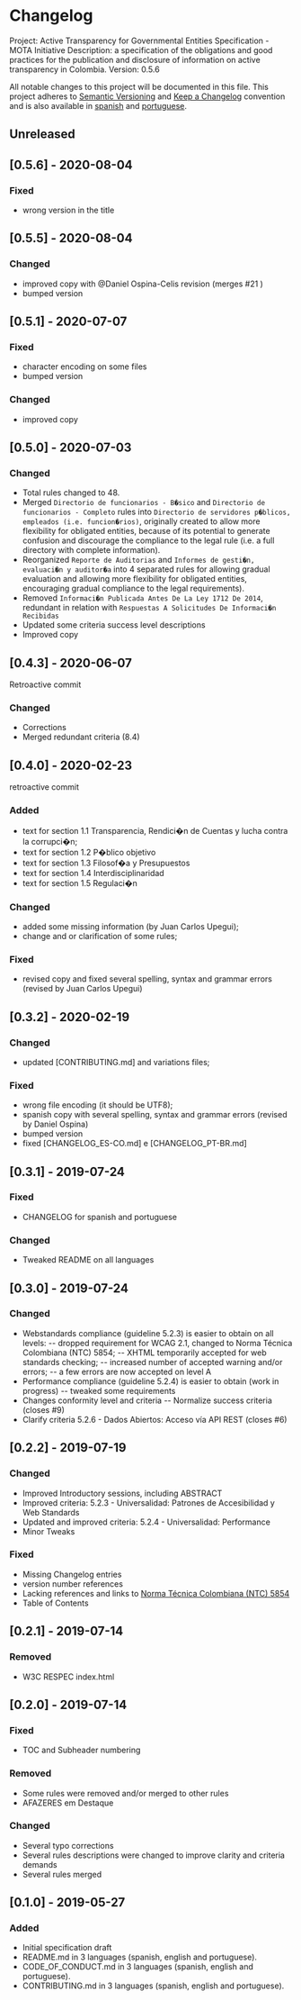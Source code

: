 # Changelog
Project: Active Transparency for Governmental Entities Specification - MOTA Initiative
Description: a specification of the obligations and good practices for the publication and disclosure of information on active transparency in Colombia.
Version: 0.5.6

All notable changes to this project will be documented in this file.
This project adheres to [Semantic Versioning](http://semver.org/) and [Keep a Changelog](https://keepachangelog.com/en/1.1.0/) convention and is also available in [spanish](CHANGELOG_ES-CO.md) and [portuguese](CHANGELOG_PT-BR.md).

## Unreleased

## [0.5.6] - 2020-08-04

### Fixed
- wrong version in the title

## [0.5.5] - 2020-08-04

### Changed
- improved copy with @Daniel Ospina-Celis revision  (merges #21 )
- bumped version


## [0.5.1] - 2020-07-07

### Fixed
- character encoding on some files
- bumped version

### Changed
- improved copy


## [0.5.0] - 2020-07-03

### Changed
- Total rules changed to 48.
- Merged `Directorio de funcionarios - B�sico` and `Directorio de funcionarios - Completo` rules into `Directorio de servidores p�blicos, empleados (i.e. funcion�rios)`, originally created to allow more flexibility for obligated entities, because of its potential to generate confusion and discourage the compliance to the legal rule (i.e. a full directory with complete information).
- Reorganized `Reporte de Auditorias` and `Informes de gesti�n, evaluaci�n y auditor�a` into 4 separated rules for allowing gradual evaluation and allowing more flexibility for obligated entities, encouraging gradual compliance to the legal requirements).
- Removed `Informaci�n Publicada Antes De La Ley 1712 De 2014`, redundant in relation with `Respuestas A Solicitudes De Informaci�n Recibidas`
- Updated some criteria success level descriptions
- Improved copy

## [0.4.3] - 2020-06-07
Retroactive commit

### Changed
- Corrections
- Merged redundant criteria (8.4)

## [0.4.0] - 2020-02-23
retroactive commit

### Added
- text for section 1.1 Transparencia, Rendici�n de Cuentas y lucha contra la corrupci�n;
- text for section 1.2 P�blico objetivo
- text for section 1.3 Filosof�a y Presupuestos
- text for section 1.4 Interdisciplinaridad
- text for section 1.5 Regulaci�n

### Changed
- added some missing information (by Juan Carlos Upegui);
- change and or clarification of some rules;

### Fixed
- revised copy and fixed several spelling, syntax and grammar errors (revised by Juan Carlos Upegui)

## [0.3.2] - 2020-02-19

### Changed
- updated [CONTRIBUTING.md] and variations files;

### Fixed
- wrong file encoding (it should be UTF8);
- spanish copy with several spelling, syntax and grammar errors (revised by Daniel Ospina)
- bumped version
- fixed [CHANGELOG_ES-CO.md] e [CHANGELOG_PT-BR.md]

## [0.3.1] - 2019-07-24

### Fixed
- CHANGELOG for spanish and portuguese

### Changed
- Tweaked README on all languages

## [0.3.0] - 2019-07-24

### Changed

- Webstandards compliance (guideline 5.2.3) is easier to obtain on all levels:
-- dropped requirement for WCAG 2.1, changed to Norma Técnica Colombiana (NTC) 5854;
-- XHTML temporarily accepted for web standards checking;
-- increased number of accepted warning and/or errors;
-- a few errors are now accepted on level A
- Performance compliance (guideline 5.2.4) is easier to obtain (work in progress)
-- tweaked some requirements
- Changes conformity level and criteria
-- Normalize success criteria (closes #9)
- Clarify criteria 5.2.6 - Dados Abiertos: Acceso vía API REST (closes #6)

## [0.2.2] - 2019-07-19

### Changed
- Improved Introductory sessions, including ABSTRACT
- Improved criteria: 5.2.3 - Universalidad: Patrones de Accesibilidad y Web Standards
- Updated and improved criteria: 5.2.4 - Universalidad: Performance
- Minor Tweaks

### Fixed
- Missing Changelog entries
- version number references
- Lacking references and links to [Norma Técnica Colombiana (NTC) 5854](https://ntc5854.accesibilidadweb.co/)
- Table of Contents

## [0.2.1] - 2019-07-14

### Removed
- W3C RESPEC index.html

## [0.2.0] - 2019-07-14

### Fixed
- TOC and Subheader numbering

### Removed
- Some rules were removed and/or merged to other rules
- AFAZERES em Destaque

### Changed
- Several typo corrections
- Several rules descriptions were changed to improve clarity and criteria demands
- Several rules merged

## [0.1.0] - 2019-05-27

### Added
- Initial specification draft
- README.md in 3 languages (spanish, english and portuguese).
- CODE_OF_CONDUCT.md in 3 languages (spanish, english and portuguese).
- CONTRIBUTING.md in 3 languages (spanish, english and portuguese).
